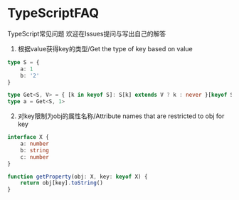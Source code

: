 # TypeScriptFAQ
TypeScript常见问题 欢迎在Issues提问与写出自己的解答

1. 根据value获得key的类型/Get the type of key based on value
```ts
type S = {
    a: 1
    b: '2'
}

type Get<S, V> = { [k in keyof S]: S[k] extends V ? k : never }[keyof S]
type a = Get<S, 1>
```

2. 对key限制为obj的属性名称/Attribute names that are restricted to obj for key
```ts
interface X {
    a: number
    b: string
    c: number
}

function getProperty(obj: X, key: keyof X) {
    return obj[key].toString()
}
```
